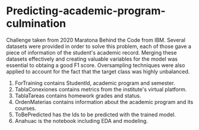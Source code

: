 # Predicting-academic-program-culmination

Challenge taken from 2020 Maratona Behind the Code from IBM. Several datasets were provided in order to solve this problem, each of those gave a piece of information of the student's academic record. Merging these datasets effectively and creating valuable variables for the model was essential to obtaing a good F1 score. Oversampling techniques were also applied to account for the fact that the target class was highly unbalanced.

1. ForTraining contains StudentId, academic program and semester.
2. TablaConexiones contains metrics from the institute's virtual platform.
3. TablaTareas contains homework grades and status.
4. OrdenMaterias contains information about the academic program and its courses.
5. ToBePredicted has the Ids to be predicted with the trained model.
6. Anahuac is the notebook including EDA and modeling.
